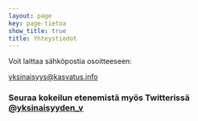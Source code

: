 ```yaml
---
layout: page
key: page-tietoa
show_title: true
title: Yhteystiedot
---
```



Voit laittaa sähköpostia osoitteeseen:

[yksinaisyys@kasvatus.info](mailto:yksinaisyys@kasvatus.info)

### Seuraa kokeilun etenemistä myös Twitterissä [@yksinaisyyden_v](https://twitter.com/yksinaisyyden_v)